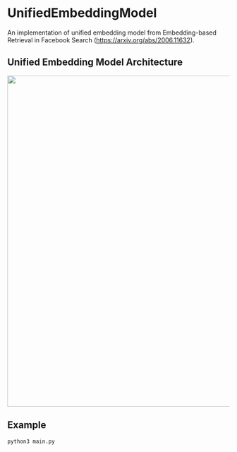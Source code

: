 # UnifiedEmbeddingModel

An implementation of unified embedding model from Embedding-based Retrieval in Facebook Search (https://arxiv.org/abs/2006.11632).

## Unified Embedding Model Architecture

<img src="https://github.com/liyinxiao/UnifiedEmbeddingModel/blob/main/assets/model_architecture.png" width=750 />

## Example

```
python3 main.py
```
